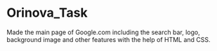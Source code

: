 # Orinova_Task
Made the main page of Google.com including the search bar, logo,  background image and other features with the help of HTML and CSS.
